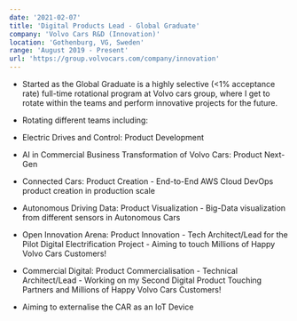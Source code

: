 ```yaml
---
date: '2021-02-07'
title: 'Digital Products Lead - Global Graduate'
company: 'Volvo Cars R&D (Innovation)'
location: 'Gothenburg, VG, Sweden'
range: 'August 2019 - Present'
url: 'https://group.volvocars.com/company/innovation'
---
```


- Started as the Global Graduate is a highly selective (<1% acceptance rate) full-time rotational program at Volvo cars group, where I get to rotate within the teams and perform innovative projects for the future.
- Rotating different teams including:
- Electric Drives and Control: Product Development
- AI in Commercial Business Transformation of Volvo Cars: Product Next-Gen
- Connected Cars: Product Creation - End-to-End AWS Cloud DevOps product creation in production scale
- Autonomous Driving Data: Product Visualization - Big-Data visualization from different sensors in Autonomous Cars
- Open Innovation Arena: Product Innovation - Tech Architect/Lead for the Pilot Digital Electrification Project - Aiming to touch Millions of Happy Volvo Cars Customers!
- Commercial Digital: Product Commercialisation - Technical Architect/Lead - Working on my Second Digital Product Touching Partners and Millions of Happy Volvo Cars Customers!

- Aiming to externalise the CAR as an IoT Device
